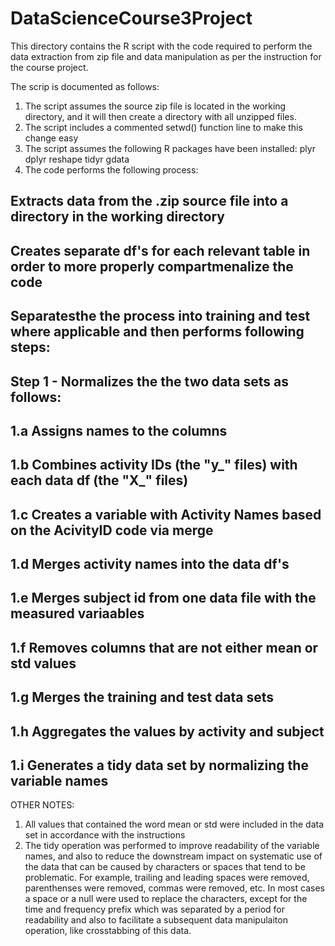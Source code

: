 # DataScienceCourse3Project


This directory contains the R script with the code required to perform
the data extraction from zip file and data manipulation as per
the instruction for the course project.

The scrip is documented as follows:

1) The script assumes the source zip file is located in the working directory, and it will then create a directory with all
unzipped files.
2) The script includes a commented setwd() function line to make this change easy
3) The script assumes the following R packages have been installed:
	plyr
	dplyr
	reshape
	tidyr
	gdata
4) The code performs the following process:

## Extracts data from the .zip source file into a directory in the working directory
## Creates separate df's for each relevant table in order to more properly compartmenalize the code
## Separatesthe the process into training and test where applicable and then performs following steps:
## Step 1 - Normalizes the the two data sets as follows:
##     1.a  Assigns names to the columns
##     1.b  Combines activity IDs (the "y_" files) with each data df (the "X_" files)
##     1.c  Creates a variable with Activity Names based on the  AcivityID code via merge
##     1.d  Merges activity names into the data df's
##     1.e  Merges subject id from one data file with the measured variaables 
##     1.f  Removes columns that are not either mean or std values
##     1.g  Merges the training and test data sets
##     1.h  Aggregates the values by activity and subject
##     1.i  Generates a tidy data set by normalizing the variable names

OTHER NOTES:
1) All values that contained the word mean or std were included in the data set in accordance with the instructions
2) The tidy operation was performed to improve readability of the variable names, and also to reduce the downstream
   impact on systematic use of the data that can be caused by characters or spaces that tend to be problematic.  For example,
   trailing and leading spaces were removed, parenthenses were removed, commas were removed, etc.  In most cases a space or a
   null were used to replace the characters, except for the time and frequency prefix which was separated by a period for
   readability and also to facilitate a subsequent data manipulaiton operation, like crosstabbing of this data.
